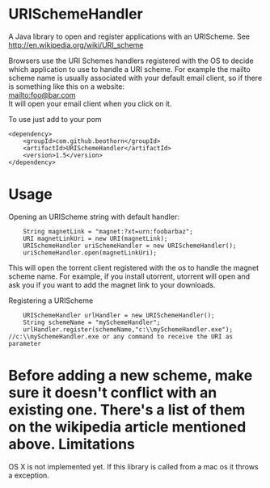 URISchemeHandler
==================

A Java library to open and register applications with an URIScheme. See http://en.wikipedia.org/wiki/URI_scheme

Browsers use the URI Schemes  handlers registered with the OS to decide which application to use to handle a URI scheme. 
For example the mailto scheme name is usually associated with your default email client, so if there is something like this on 
a website:  
<a href="mailto:foo@bar.com">mailto:foo@bar.com</a>  
It will open your email client when you click on it.


To use just add to your pom
```
<dependency>
	<groupId>com.github.beothorn</groupId>  
	<artifactId>URISchemeHandler</artifactId>
	<version>1.5</version>  
</dependency>  
```
Usage
==================
Opening an URIScheme string with default handler:    

```
	String magnetLink = "magnet:?xt=urn:foobarbaz";  
	URI magnetLinkUri = new URI(magnetLink);  
	URISchemeHandler uriSchemeHandler = new URISchemeHandler();  
	uriSchemeHandler.open(magnetLinkUri);
```

This will open the torrent client registered with the os to handle the magnet scheme name. 
For example, if you install utorrent, utorrent will open and ask you if you want to add the magnet link to your downloads.  

Registering a URIScheme    

```
	URISchemeHandler urlHandler = new URISchemeHandler();  
	String schemeName = "mySchemeHandler";  
	urlHandler.register(schemeName,"c:\\mySchemeHandler.exe");  //c:\\mySchemeHandler.exe or any command to receive the URI as parameter
```

Before adding a new scheme, make sure it doesn't conflict with an existing one. There's a list of them on the wikipedia article mentioned above.
Limitations
==================  
OS X is not implemented yet. If this library is called from a mac os it throws a exception.
